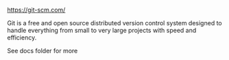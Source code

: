 https://git-scm.com/

Git is a free and open source distributed version control system designed to handle everything from small to very large projects with speed and efficiency.

See docs folder for more

